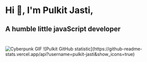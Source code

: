 # Hi 👋, I'm Pulkit Jasti,
## A humble little javaScript developer<br><br>
<img alt="Cyberpunk GIF" src="https://media.giphy.com/media/SrH2dlMmLt2qoxBNsT/giphy.gif" />
![Pulkit GitHub statistic](https://github-readme-stats.vercel.app/api?username=pulkit-jasti&show_icons=true)
